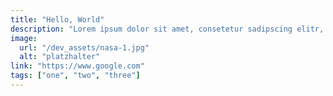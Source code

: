 ```yaml
---
title: "Hello, World"
description: "Lorem ipsum dolor sit amet, consetetur sadipscing elitr, sed diam nonumy eirmod tempor invidunt ut labore et dolore magna aliquyam erat, sed diam voluptua."
image:
  url: "/dev_assets/nasa-1.jpg"
  alt: "platzhalter"
link: "https://www.google.com"
tags: ["one", "two", "three"]
---
```

